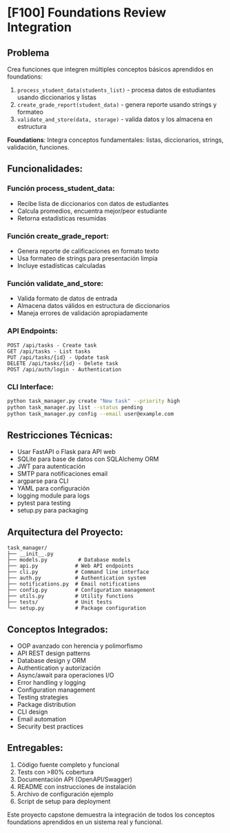 # [F100] Foundations Review Integration

## Problema

Crea funciones que integren múltiples conceptos básicos aprendidos en foundations:

1. `process_student_data(students_list)` - procesa datos de estudiantes usando diccionarios y listas
2. `create_grade_report(student_data)` - genera reporte usando strings y formateo
3. `validate_and_store(data, storage)` - valida datos y los almacena en estructura

**Foundations**: Integra conceptos fundamentales: listas, diccionarios, strings, validación, funciones.

## Funcionalidades:

### Función process_student_data:
- Recibe lista de diccionarios con datos de estudiantes
- Calcula promedios, encuentra mejor/peor estudiante  
- Retorna estadísticas resumidas

### Función create_grade_report:
- Genera reporte de calificaciones en formato texto
- Usa formateo de strings para presentación limpia
- Incluye estadísticas calculadas

### Función validate_and_store:  
- Valida formato de datos de entrada
- Almacena datos válidos en estructura de diccionarios
- Maneja errores de validación apropiadamente

### API Endpoints:
```
POST /api/tasks - Create task
GET /api/tasks - List tasks
PUT /api/tasks/{id} - Update task
DELETE /api/tasks/{id} - Delete task
POST /api/auth/login - Authentication
```

### CLI Interface:
```bash
python task_manager.py create "New task" --priority high
python task_manager.py list --status pending
python task_manager.py config --email user@example.com
```

## Restricciones Técnicas:
- Usar FastAPI o Flask para API web
- SQLite para base de datos con SQLAlchemy ORM
- JWT para autenticación
- SMTP para notificaciones email
- argparse para CLI
- YAML para configuración
- logging module para logs
- pytest para testing
- setup.py para packaging

## Arquitectura del Proyecto:
```
task_manager/
├── __init__.py
├── models.py          # Database models
├── api.py            # Web API endpoints  
├── cli.py            # Command line interface
├── auth.py           # Authentication system
├── notifications.py  # Email notifications
├── config.py         # Configuration management
├── utils.py          # Utility functions
├── tests/            # Unit tests
└── setup.py          # Package configuration
```

## Conceptos Integrados:
- OOP avanzado con herencia y polimorfismo
- API REST design patterns
- Database design y ORM
- Authentication y autorización
- Async/await para operaciones I/O
- Error handling y logging
- Configuration management
- Testing strategies
- Package distribution
- CLI design
- Email automation
- Security best practices

## Entregables:
1. Código fuente completo y funcional
2. Tests con >80% cobertura
3. Documentación API (OpenAPI/Swagger)
4. README con instrucciones de instalación
5. Archivo de configuración ejemplo
6. Script de setup para deployment

Este proyecto capstone demuestra la integración de todos los conceptos foundations aprendidos en un sistema real y funcional.
